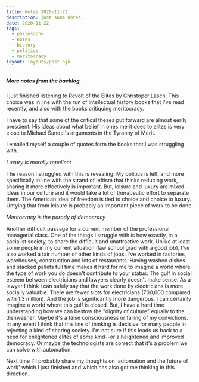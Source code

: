 ```yaml
---
title: Notes 2020-11-22.
description: just some notes.
date: 2020-11-22
tags:
  - philosophy	
  - notes 
  - history
  - politics
  - meritocracy
layout: layouts/post.njk
---
```



##### More notes from the backlog. 

I just finished listening to Revolt of the Elites by Christoper Lasch. This choice was in line with the run of intellectual history books that I've read recently, and also with the books critiquing meritocracy. 

I have to say that some of the critical theses put forward are almost eerily prescient. His ideas about what belief in ones merit does to elites is very close to Michael Sandel's arguments in the Tyranny of Merit. 

I emailed myself a couple of quotes form the books that I was struggling with. 

*Luxury is morally repellent*

The reason I struggled with this is revealing. My politics is left, and more specifically in line with the strand of leftism that thinks reducing work, sharing it more effectively is important. But, leisure and luxury are mixed ideas in our culture and it would take a lot of therapeutic effort to separate them. The American ideal of freedom is tied to choice and choice to luxury. Untying that from leisure is probably an important piece of work to be done. 

*Meritocracy is the parody of democracy*

Another difficult passage for a current member of the professional managerial class. One of the things I struggle with is how exactly, in a socialist society, to share the difficult and unattractive work. Unlike at least some people in my current situation (law school grad with a good job), I've also worked a fair number of other kinds of jobs. I've worked in factories, warehouses, construction and lots of restaurants. Having washed dishes and stacked pallets full time makes it hard for me to imagine a world where the type of work you do doesn't contribute to your status. The gulf in social esteem between electricians and lawyers clearly doesn't make sense. As a lawyer I think I can safely say that the work done by electricians is more socially valuable. There are fewer slots for electricians (700,000 compared with 1.3 million). And the job is significantly more dangerous. I can certainly imagine a world where this gulf is closed. But, I have a hard time understanding how we can bestow the "dignity of culture" equally to the dishwasher. Maybe it's a false consciousness or failing of my convictions. In any event I think that this line of thinking is decisive for many people in rejecting a kind of sharing society. I'm not sure if this leads us back to a need for enlightened elites of some kind--or a heightened and improved democracy. Or maybe the technologists are correct that it's a problem we can solve with automation.  

Next time I'll probably share my thoughts on 'automation and the future of work' which I just finished and which has also got me thinking in this direction. 